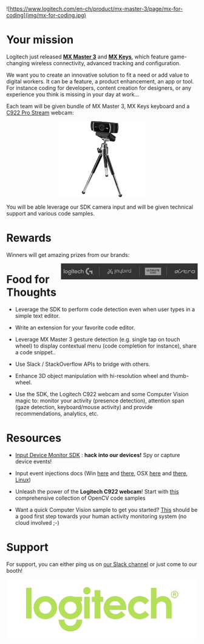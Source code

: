 ![https://www.logitech.com/en-ch/product/mx-master-3/page/mx-for-coding](img/mx-for-coding.jpg)

# Your mission

Logitech just released **[MX Master 3](https://www.logitech.com/en-ch/product/mx-master-3)** and **[MX Keys](https://www.logitech.com/en-ch/product/mx-keys-wireless-keyboard)**, which feature game-changing wireless connectivity, advanced tracking and configuration.

We want you to create an innovative solution to fit a need or add value to digital workers. It can be a feature, a product enhancement, an app or tool. For instance coding for developers, content creation for designers, or any experience you think is missing in your day at work...

Each team will be given bundle of MX Master 3, MX Keys keyboard and a [C922 Pro Stream](https://www.logitech.com/en-ch/product/c922-pro-stream-webcam) webcam:

<div style="text-align:center">
    <img src="img/c922-pro-hd-webcam-refresh.png" height="200">
</div>

You will be able leverage our SDK camera input and will be given technical support and various code samples.

# Rewards

Winners will get amazing prizes from our brands:

<img src="img/logitech-brands.png" style="float:right;margin-left:10px">

# Food for Thoughts

* Leverage the SDK to perform code detection even when user types in a simple text editor.

* Write an extension for your favorite code editor.

* Leverage MX Master 3 gesture detection (e.g. single tap on touch wheel) to display contextual menu (code completion for instance), share a code snippet..

* Use Slack / StackOverflow APIs to bridge with others.

* Enhance 3D object manipulation with hi-resolution wheel and thumb-wheel.

* Use the SDK, the Logitech C922 webcam and some Computer Vision magic to: monitor your activity (presence detection), attention span (gaze detection, keyboard/mouse activity) and provide recommendations, analytics, etc.

# Resources

* [Input Device Monitor SDK](./devmon/) : **hack into our devices!** Spy or capture device events!

*  Input event injections docs (Win [here](https://msdn.microsoft.com/fr-fr/library/windows/desktop/ms646304(v=vs.85).aspx) and [there](https://msdn.microsoft.com/en-us/library/windows/desktop/ms646310(v=vs.85).aspx), OSX [here](https://developer.apple.com/documentation/coregraphics/1456564-cgeventcreatekeyboardevent) and [there](https://developer.apple.com/documentation/coregraphics/1456527-cgeventpost), [Linux](https://www.kernel.org/doc/html/v4.12/input/uinput.html))

* Unleash the power of the **Logitech C922 webcam**! Start with [this](https://github.com/spmallick/learnopencv) comprehensive collection of OpenCV code samples

* Want a quick Computer Vision sample to get you started? [This](./cv) should be a good first step towards your human activity monitoring system (no cloud involved ;-)

# Support

For support, you can either ping us on [our Slack channel](https://hackzurich2019.slack.com/messages/CLCLWJWBU) or just come to our booth!

<div style="text-align:center">
    <a href="https://www.logitech.com"><img src="img/logitech.png"></a>
</div>
